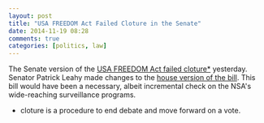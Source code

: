 ```yaml
---
layout: post
title: "USA FREEDOM Act Failed Cloture in the Senate"
date: 2014-11-19 08:28
comments: true
categories: [politics, law]
---
```


The Senate version of the [USA FREEDOM Act failed cloture*](https://www.govtrack.us/congress/bills/113/s2685) yesterday. Senator Patrick Leahy made changes to the [house version of the bill](/blog/2014/05/23/usa-freedom-act-passes-house). This bill would have been a necessary, albeit incremental check on the NSA's wide-reaching surveillance programs.

* cloture is a procedure to end debate and move forward on a vote.
